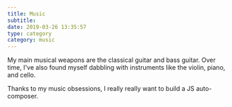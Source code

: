 ```yaml
---
title: Music
subtitle:
date: 2019-03-26 13:35:57
type: category
category: music
---
```


My main musical weapons are the classical guitar and bass guitar.
Over time, I've also found myself dabbling with instruments like the violin, piano, and cello.

Thanks to my music obsessions, I really really want to build a JS auto-composer.
